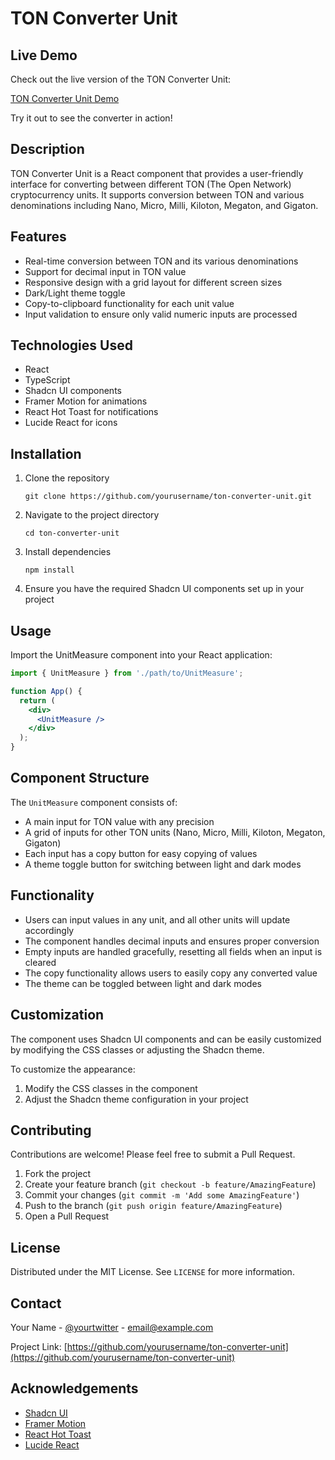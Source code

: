 # TON Converter Unit

## Live Demo

Check out the live version of the TON Converter Unit:

[TON Converter Unit Demo](https://veebull.github.io/tontastic-units/)

Try it out to see the converter in action!

## Description

TON Converter Unit is a React component that provides a user-friendly interface for converting between different TON (The Open Network) cryptocurrency units. It supports conversion between TON and various denominations including Nano, Micro, Milli, Kiloton, Megaton, and Gigaton.

## Features

- Real-time conversion between TON and its various denominations
- Support for decimal input in TON value
- Responsive design with a grid layout for different screen sizes
- Dark/Light theme toggle
- Copy-to-clipboard functionality for each unit value
- Input validation to ensure only valid numeric inputs are processed

## Technologies Used

- React
- TypeScript
- Shadcn UI components
- Framer Motion for animations
- React Hot Toast for notifications
- Lucide React for icons

## Installation

1. Clone the repository

   ```
   git clone https://github.com/yourusername/ton-converter-unit.git
   ```

2. Navigate to the project directory

   ```
   cd ton-converter-unit
   ```

3. Install dependencies

   ```
   npm install
   ```

4. Ensure you have the required Shadcn UI components set up in your project

## Usage

Import the UnitMeasure component into your React application:

```jsx
import { UnitMeasure } from './path/to/UnitMeasure';

function App() {
  return (
    <div>
      <UnitMeasure />
    </div>
  );
}
```

## Component Structure

The `UnitMeasure` component consists of:

- A main input for TON value with any precision
- A grid of inputs for other TON units (Nano, Micro, Milli, Kiloton, Megaton, Gigaton)
- Each input has a copy button for easy copying of values
- A theme toggle button for switching between light and dark modes

## Functionality

- Users can input values in any unit, and all other units will update accordingly
- The component handles decimal inputs and ensures proper conversion
- Empty inputs are handled gracefully, resetting all fields when an input is cleared
- The copy functionality allows users to easily copy any converted value
- The theme can be toggled between light and dark modes

## Customization

The component uses Shadcn UI components and can be easily customized by modifying the CSS classes or adjusting the Shadcn theme.

To customize the appearance:

1. Modify the CSS classes in the component
2. Adjust the Shadcn theme configuration in your project

## Contributing

Contributions are welcome! Please feel free to submit a Pull Request.

1. Fork the project
2. Create your feature branch (`git checkout -b feature/AmazingFeature`)
3. Commit your changes (`git commit -m 'Add some AmazingFeature'`)
4. Push to the branch (`git push origin feature/AmazingFeature`)
5. Open a Pull Request

## License

Distributed under the MIT License. See `LICENSE` for more information.

## Contact

Your Name - [@yourtwitter](https://twitter.com/yourtwitter) - email@example.com

Project Link: [https://github.com/yourusername/ton-converter-unit](https://github.com/yourusername/ton-converter-unit)

## Acknowledgements

- [Shadcn UI](https://ui.shadcn.com/)
- [Framer Motion](https://www.framer.com/motion/)
- [React Hot Toast](https://react-hot-toast.com/)
- [Lucide React](https://lucide.dev/)
